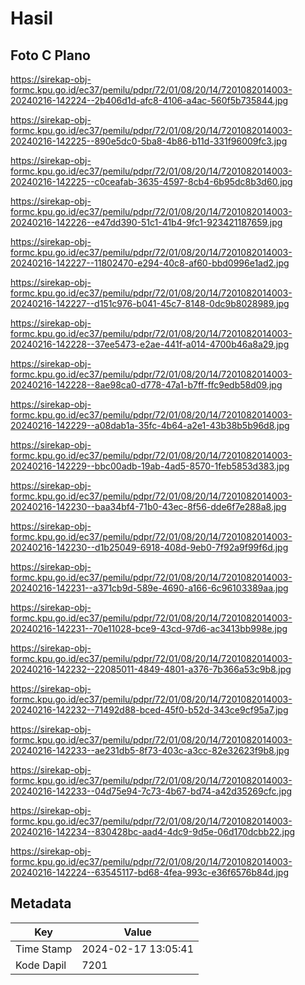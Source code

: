 # Hasil

## Foto C Plano

https://sirekap-obj-formc.kpu.go.id/ec37/pemilu/pdpr/72/01/08/20/14/7201082014003-20240216-142224--2b406d1d-afc8-4106-a4ac-560f5b735844.jpg

https://sirekap-obj-formc.kpu.go.id/ec37/pemilu/pdpr/72/01/08/20/14/7201082014003-20240216-142225--890e5dc0-5ba8-4b86-b11d-331f96009fc3.jpg

https://sirekap-obj-formc.kpu.go.id/ec37/pemilu/pdpr/72/01/08/20/14/7201082014003-20240216-142225--c0ceafab-3635-4597-8cb4-6b95dc8b3d60.jpg

https://sirekap-obj-formc.kpu.go.id/ec37/pemilu/pdpr/72/01/08/20/14/7201082014003-20240216-142226--e47dd390-51c1-41b4-9fc1-923421187659.jpg

https://sirekap-obj-formc.kpu.go.id/ec37/pemilu/pdpr/72/01/08/20/14/7201082014003-20240216-142227--11802470-e294-40c8-af60-bbd0996e1ad2.jpg

https://sirekap-obj-formc.kpu.go.id/ec37/pemilu/pdpr/72/01/08/20/14/7201082014003-20240216-142227--d151c976-b041-45c7-8148-0dc9b8028989.jpg

https://sirekap-obj-formc.kpu.go.id/ec37/pemilu/pdpr/72/01/08/20/14/7201082014003-20240216-142228--37ee5473-e2ae-441f-a014-4700b46a8a29.jpg

https://sirekap-obj-formc.kpu.go.id/ec37/pemilu/pdpr/72/01/08/20/14/7201082014003-20240216-142228--8ae98ca0-d778-47a1-b7ff-ffc9edb58d09.jpg

https://sirekap-obj-formc.kpu.go.id/ec37/pemilu/pdpr/72/01/08/20/14/7201082014003-20240216-142229--a08dab1a-35fc-4b64-a2e1-43b38b5b96d8.jpg

https://sirekap-obj-formc.kpu.go.id/ec37/pemilu/pdpr/72/01/08/20/14/7201082014003-20240216-142229--bbc00adb-19ab-4ad5-8570-1feb5853d383.jpg

https://sirekap-obj-formc.kpu.go.id/ec37/pemilu/pdpr/72/01/08/20/14/7201082014003-20240216-142230--baa34bf4-71b0-43ec-8f56-dde6f7e288a8.jpg

https://sirekap-obj-formc.kpu.go.id/ec37/pemilu/pdpr/72/01/08/20/14/7201082014003-20240216-142230--d1b25049-6918-408d-9eb0-7f92a9f99f6d.jpg

https://sirekap-obj-formc.kpu.go.id/ec37/pemilu/pdpr/72/01/08/20/14/7201082014003-20240216-142231--a371cb9d-589e-4690-a166-6c96103389aa.jpg

https://sirekap-obj-formc.kpu.go.id/ec37/pemilu/pdpr/72/01/08/20/14/7201082014003-20240216-142231--70e11028-bce9-43cd-97d6-ac3413bb998e.jpg

https://sirekap-obj-formc.kpu.go.id/ec37/pemilu/pdpr/72/01/08/20/14/7201082014003-20240216-142232--22085011-4849-4801-a376-7b366a53c9b8.jpg

https://sirekap-obj-formc.kpu.go.id/ec37/pemilu/pdpr/72/01/08/20/14/7201082014003-20240216-142232--71492d88-bced-45f0-b52d-343ce9cf95a7.jpg

https://sirekap-obj-formc.kpu.go.id/ec37/pemilu/pdpr/72/01/08/20/14/7201082014003-20240216-142233--ae231db5-8f73-403c-a3cc-82e32623f9b8.jpg

https://sirekap-obj-formc.kpu.go.id/ec37/pemilu/pdpr/72/01/08/20/14/7201082014003-20240216-142233--04d75e94-7c73-4b67-bd74-a42d35269cfc.jpg

https://sirekap-obj-formc.kpu.go.id/ec37/pemilu/pdpr/72/01/08/20/14/7201082014003-20240216-142234--830428bc-aad4-4dc9-9d5e-06d170dcbb22.jpg

https://sirekap-obj-formc.kpu.go.id/ec37/pemilu/pdpr/72/01/08/20/14/7201082014003-20240216-142224--63545117-bd68-4fea-993c-e36f6576b84d.jpg


## Metadata

| Key        | Value               |
| ---------- | ------------------- |
| Time Stamp | 2024-02-17 13:05:41 |
| Kode Dapil | 7201                |



